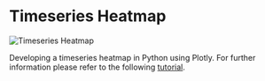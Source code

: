 # Timeseries Heatmap

![Timeseries Heatmap](https://miro.medium.com/max/700/1*X-WqQqMDKhlWtMrrx1VXPA.gif)

Developing a timeseries heatmap in Python using Plotly. For further information please refer to the following [tutorial](https://towardsdatascience.com/developing-a-timeseries-heatmap-in-python-using-plotly-154859e404a8).
